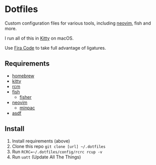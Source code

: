 # Dotfiles

Custom configuration files for various tools, including
[neovim](https://neovim.io), fish and more.

I run all of this in [Kitty](https://github.com/kovidgoyal/kitty) on macOS.

Use [Fira Code](https://github.com/ryanoasis/nerd-fonts/tree/master/patched-fonts/FiraCode) to take full advantage of
ligatures.

## Requirements

- [homebrew](https://brew.sh)
- [kitty](https://github.com/kovidgoyal/kitty)
- [rcm](https://github.com/thoughtbot/rcm)
- [fish](https://fishshell.com)
  - [fisher](https://github.com/jorgebucaran/fisher)
- [neovim](https://neovim.io)
  - [minpac](https://github.com/k-takata/minpac)
- [asdf](https://github.com/asdf-vm/asdf)

## Install

1. Install requirements (above)
2. Clone this repo `git clone [url] ~/.dotfiles`
3. Run `RCRC=~/.dotfiles/config/rcrc rcup -v`
4. Run `uatt` (Update All The Things)
